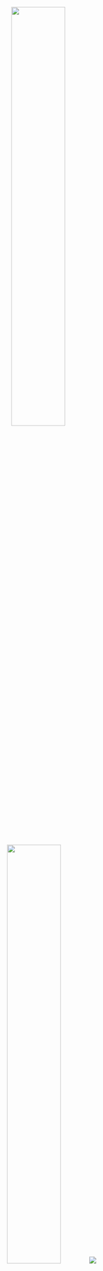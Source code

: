

<p align="center">
  <img height="50%" width="auto" src ="https://github-readme-stats.vercel.app/api?username=JoshCap20&show_icons=true&count_private=true&theme=darcula&hide_border=true&hide=issues,contribs&bg_color=00000000">
  <img height="50%" width="auto" src ="https://github-readme-stats.vercel.app/api/top-langs/?username=JoshCap20&layout=compact&hide_border=true&theme=darcula&bg_color=00000000&langs_count=6&hide=jupyter%20notebook,tex,css,php">
  <img src="https://github-readme-streak-stats.herokuapp.com?user=joshcap20&theme=darcula&hide_border=true&background=FFFFFF00">
  <br>
</p>


